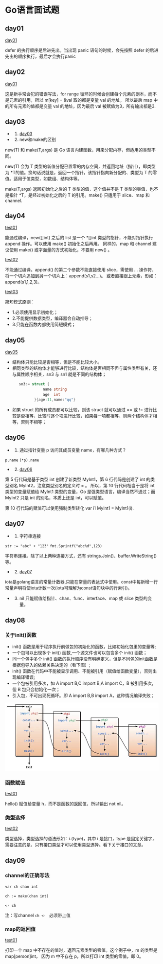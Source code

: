 # Go语言面试题

## day01 

[day01](./src/day01/main.go)

defer 的执行顺序是后进先出。当出现 panic 语句的时候，会先按照 defer 的后进先出的顺序执行，最后才会执行panic

## day02

[day01](./src/day02/main.go)

这是新手常会犯的错误写法，for range 循环的时候会创建每个元素的副本，而不是元素的引用，所以 m[key] = &val 取的都是变量 val 的地址，
所以最后 map 中的所有元素的值都是变量 val 的地址，因为最后 val 被赋值为3，所有输出都是3.

## day03

+ 1. [day03](./src/day03/main.go)
+ 2. new和make的区别

new(T) 和 make(T,args) 是 Go 语言内建函数，用来分配内存，但适用的类型不同。

new(T) 会为 T 类型的新值分配已置零的内存空间，并返回地址（指针），即类型为 *T的值。换句话说就是，返回一个指针，该指针指向新分配的、类型为 T 的零值。适用于值类型，如数组、结构体等。

make(T,args) 返回初始化之后的 T 类型的值，这个值并不是 T 类型的零值，也不是指针 *T，是经过初始化之后的 T 的引用。make() 只适用于 slice、map 和 channel.

## day04

[test01](./src/day04/test01/main.go)

能通过编译，new([]int) 之后的 list 是一个 *[]int 类型的指针，不能对指针执行 append 操作。可以使用 make() 初始化之后再用。
同样的，map 和 channel 建议使用 make() 或字面量的方式初始化，不要用 new() 。

[test02](./src/day04/test02/main.go)

不能通过编译。append() 的第二个参数不能直接使用 slice，需使用 … 操作符，将一个切片追加到另一个切片上：append(s1,s2…)。
或者直接跟上元素，形如：append(s1,1,2,3)。

[test03](./src/day04/test03/main.go)

简短模式原则：
+ 1.必须使用显示初始化；
+ 2.不能提供数据类型，编译器会自动推导；
+ 3.只能在函数内部使用简短模式；

## day05

[day05](./src/day05/main.go)

+ 结构体只能比较是否相等，但是不能比较大小。
+ 相同类型的结构体才能够进行比较，结构体是否相同不但与属性类型有关，还与属性顺序相关，sn3 与 sn1 就是不同的结构体；
    ```go
       sn3:= struct {
                  name string
                  age  int
              }{age:11,name:"qq"}
    ```
+ 如果 struct 的所有成员都可以比较，则该 struct 就可以通过 == 或 != 进行比较是否相等，比较时逐个项进行比较，如果每一项都相等，则两个结构体才相等，否则不相等；

## day06

+ 1. 通过指针变量 p 访问其成员变量 name，有哪几种方式？

`p.name`
`(*p).name`

+ 2. [day06](./src/day06/main.go)

第 5 行代码是基于类型 int 创建了新类型 MyInt1，第 6 行代码是创建了 int 的类型别名 MyInt2，注意类型别名的定义时 = 。
所以，第 10 行代码相当于是将 int 类型的变量赋值给 MyInt1 类型的变量，Go 是强类型语言，编译当然不通过；而 MyInt2 只是 int 的别名，本质上还是 int，可以赋值。

第 10 行代码的赋值可以使用强制类型转化 var i1 MyInt1 = MyInt1(i).

## day07
+ 1. 字符串连接

`str := "abc" + "123"`
`fmt.Sprintf("abc%d",123)`

字符串连接。除了以上两种连接方式，还有 strings.Join()、buffer.WriteString()等。

+ 2. [day07](./src/day07/main.go)

iota是golang语言的常量计数器,只能在常量的表达式中使用。const中每新增一行常量声明将使iota计数一次(iota可理解为const语句块中的行索引)。

+ 3. nil 只能赋值给指针、chan、func、interface、map 或 slice 类型的变量。

## day08

### 关于init()函数

+ init() 函数是用于程序执行前做包的初始化的函数，比如初始化包里的变量等;
+ 一个包可以出现多个 init() 函数,一个源文件也可以包含多个 init() 函数；
+ 同一个包中多个 init() 函数的执行顺序没有明确定义，但是不同包的init函数是根据包导入的依赖关系决定的（看下图）;
+ init() 函数在代码中不能被显示调用、不能被引用（赋值给函数变量），否则出现编译错误;
+ 一个包被引用多次，如 A import B,C import B,A import C，B 被引用多次，但 B 包只会初始化一次；
+ 引入包，不可出现死循坏。即 A import B,B import A，这种情况编译失败；

![init函数执行顺序](./static/init函数执行顺序.jpg)

### 函数赋值

[test01](./src/day08/test01/main.go)

hello() 赋值给变量 h，而不是函数的返回值，所以输出 not nil。

### 类型选择

[test02](./src/day08/test02/main.go)

类型选择，类型选择的语法形如：i.(type)，其中 i 是接口，type 是固定关键字，
需要注意的是，只有接口类型才可以使用类型选择。看下关于接口的文章。

## day09

### channel的正确写法

`var ch chan int`

`ch := make(chan int)`

`<- ch`

注：写channel `ch <- ` 必须带上值

### map的返回值

[test01](./src/day09/test01/main.go)

打印一个 map 中不存在的值时，返回元素类型的零值。这个例子中，m 的类型是 map[person]int，
因为 m 中不存在 p，所以打印 int 类型的零值，即 0。

